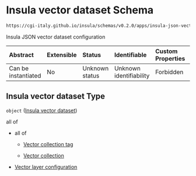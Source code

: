 # Insula vector dataset Schema

```txt
https://cgi-italy.github.io/insula/schemas/v0.2.0/apps/insula-json-vector-dataset.schema.json
```

Insula JSON vector dataset configuration

| Abstract            | Extensible | Status         | Identifiable            | Custom Properties | Additional Properties | Access Restrictions | Defined In                                                                                                           |
| :------------------ | :--------- | :------------- | :---------------------- | :---------------- | :-------------------- | :------------------ | :------------------------------------------------------------------------------------------------------------------- |
| Can be instantiated | No         | Unknown status | Unknown identifiability | Forbidden         | Allowed               | none                | [insula-json-vector-dataset.schema.json](schemas/apps/insula-json-vector-dataset.schema.json) |

## Insula vector dataset Type

`object` ([Insula vector dataset](insula-json-vector-dataset.md))

all of

* all of

  * [Vector collection tag](platform-collection-defs-vector-collection-tag.md)

  * [Vector collection](vector-collection.md)

* [Vector layer configuration](insula-json-vector-dataset-allof-vector-layer-configuration.md)
